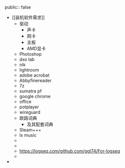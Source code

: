 public:: false

- [[装机软件需求]]
	- 驱动
		- 声卡
		- 网卡
		- 主板
		- AMD显卡
	- Photoshop
	- dxo lab
	- nik
	- lightroom
	- adobe acrobat
	- Abbyfinereader
	- 7z
	- sumatra pf
	- google chrome
	- office
	- potplayer
	- wireguard
	- 欧路词典
		- 及其配套词典
	- Steam+++
	- lx music
	-
	-
	- https://logseq.com/github.com/ggl74/For-logseq
	-
-